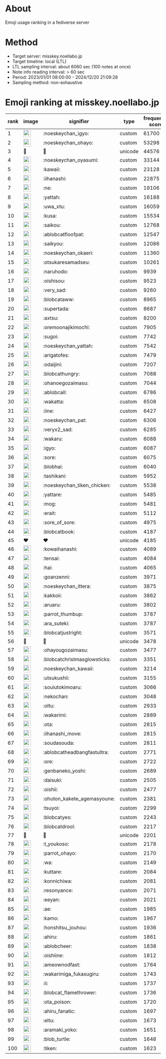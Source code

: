 # About
Emoji usage ranking in a fediverse server

# Method
- Target server: misskey.noellabo.jp
- Target timeline: local (LTL)
- LTL sampling interval: about 6060 sec (100 notes at once)
- Note info reading interval: > 60 sec
- Period: 2023/01/01 08:00:00 - 2024/12/20 21:09:28 
- Sampling method: non-exhaustive

# Emoji ranking at misskey.noellabo.jp

|rank|image|signifier|type|frequency score|
|----|----|----|----|----|
|1|<img height="24" src="https://misskey.noellabo.jp/emoji/noeskeychan_igyo.webp">|:noeskeychan_igyo:|custom|61700|
|2|<img height="24" src="https://misskey.noellabo.jp/emoji/noeskeychan_ohayo.webp">|:noeskeychan_ohayo:|custom|53298|
|3|🎉|🎉|unicode|44576|
|4|<img height="24" src="https://misskey.noellabo.jp/emoji/noeskeychan_oyasumi.webp">|:noeskeychan_oyasumi:|custom|33144|
|5|<img height="24" src="https://misskey.noellabo.jp/emoji/kawaii.webp">|:kawaii:|custom|23128|
|6|<img height="24" src="https://misskey.noellabo.jp/emoji/iihanashi.webp">|:iihanashi:|custom|22875|
|7|<img height="24" src="https://misskey.noellabo.jp/emoji/ne.webp">|:ne:|custom|19106|
|8|<img height="24" src="https://misskey.noellabo.jp/emoji/yattah.webp">|:yattah:|custom|16188|
|9|<img height="24" src="https://misskey.noellabo.jp/emoji/uwa_xtu.webp">|:uwa_xtu:|custom|16059|
|10|<img height="24" src="https://misskey.noellabo.jp/emoji/kusa.webp">|:kusa:|custom|15534|
|11|<img height="24" src="https://misskey.noellabo.jp/emoji/saikou.webp">|:saikou:|custom|12768|
|12|<img height="24" src="https://misskey.noellabo.jp/emoji/ablobcatfloofpat.webp">|:ablobcatfloofpat:|custom|12547|
|13|<img height="24" src="https://misskey.noellabo.jp/emoji/saikyou.webp">|:saikyou:|custom|12086|
|14|<img height="24" src="https://misskey.noellabo.jp/emoji/noeskeychan_okaeri.webp">|:noeskeychan_okaeri:|custom|11360|
|15|<img height="24" src="https://misskey.noellabo.jp/emoji/otsukaresamadseu.webp">|:otsukaresamadseu:|custom|10261|
|16|<img height="24" src="https://misskey.noellabo.jp/emoji/naruhodo.webp">|:naruhodo:|custom|9939|
|17|<img height="24" src="https://misskey.noellabo.jp/emoji/oishisou.webp">|:oishisou:|custom|9523|
|18|<img height="24" src="https://misskey.noellabo.jp/emoji/very_sad.webp">|:very_sad:|custom|9260|
|19|<img height="24" src="https://misskey.noellabo.jp/emoji/blobcataww.webp">|:blobcataww:|custom|8965|
|20|<img height="24" src="https://misskey.noellabo.jp/emoji/supertada.webp">|:supertada:|custom|8687|
|21|<img height="24" src="https://misskey.noellabo.jp/emoji/axtsu.webp">|:axtsu:|custom|8200|
|22|<img height="24" src="https://misskey.noellabo.jp/emoji/oremoonajikimochi.webp">|:oremoonajikimochi:|custom|7905|
|23|<img height="24" src="https://misskey.noellabo.jp/emoji/sugoi.webp">|:sugoi:|custom|7742|
|24|<img height="24" src="https://misskey.noellabo.jp/emoji/noeskeychan_yattah.webp">|:noeskeychan_yattah:|custom|7542|
|25|<img height="24" src="https://misskey.noellabo.jp/emoji/arigatofes.webp">|:arigatofes:|custom|7479|
|26|<img height="24" src="https://misskey.noellabo.jp/emoji/odaijini.webp">|:odaijini:|custom|7207|
|27|<img height="24" src="https://misskey.noellabo.jp/emoji/blobcathungry.webp">|:blobcathungry:|custom|7088|
|28|<img height="24" src="https://misskey.noellabo.jp/emoji/ohanoegozaimasu.webp">|:ohanoegozaimasu:|custom|7044|
|29|<img height="24" src="https://misskey.noellabo.jp/emoji/ablobcall.webp">|:ablobcall:|custom|6786|
|30|<img height="24" src="https://misskey.noellabo.jp/emoji/wakatta.webp">|:wakatta:|custom|6508|
|31|<img height="24" src="https://misskey.noellabo.jp/emoji/iine.webp">|:iine:|custom|6427|
|32|<img height="24" src="https://misskey.noellabo.jp/emoji/noeskeychan_pat.webp">|:noeskeychan_pat:|custom|6306|
|33|<img height="24" src="https://misskey.noellabo.jp/emoji/veryx2_sad.webp">|:veryx2_sad:|custom|6285|
|34|<img height="24" src="https://misskey.noellabo.jp/emoji/wakaru.webp">|:wakaru:|custom|6088|
|35|<img height="24" src="https://misskey.noellabo.jp/emoji/igyo.webp">|:igyo:|custom|6087|
|36|<img height="24" src="https://misskey.noellabo.jp/emoji/sore.webp">|:sore:|custom|6075|
|37|<img height="24" src="https://misskey.noellabo.jp/emoji/blobhai.webp">|:blobhai:|custom|6040|
|38|<img height="24" src="https://misskey.noellabo.jp/emoji/tashikani.webp">|:tashikani:|custom|5952|
|39|<img height="24" src="https://misskey.noellabo.jp/emoji/noeskeychan_tiken_chicken.webp">|:noeskeychan_tiken_chicken:|custom|5538|
|40|<img height="24" src="https://misskey.noellabo.jp/emoji/yattare.webp">|:yattare:|custom|5485|
|41|<img height="24" src="https://misskey.noellabo.jp/emoji/mog.webp">|:mog:|custom|5481|
|42|<img height="24" src="https://misskey.noellabo.jp/emoji/erait.webp">|:erait:|custom|5112|
|43|<img height="24" src="https://misskey.noellabo.jp/emoji/sore_of_sore.webp">|:sore_of_sore:|custom|4975|
|44|<img height="24" src="https://misskey.noellabo.jp/emoji/blobcatbook.webp">|:blobcatbook:|custom|4187|
|45|❤|❤|unicode|4185|
|46|<img height="24" src="https://misskey.noellabo.jp/emoji/kowaihanashi.webp">|:kowaihanashi:|custom|4089|
|47|<img height="24" src="https://misskey.noellabo.jp/emoji/tensai.webp">|:tensai:|custom|4084|
|48|<img height="24" src="https://misskey.noellabo.jp/emoji/hai.webp">|:hai:|custom|4065|
|49|<img height="24" src="https://misskey.noellabo.jp/emoji/goanzenni.webp">|:goanzenni:|custom|3971|
|50|<img height="24" src="https://misskey.noellabo.jp/emoji/noeskeychan_ittera.webp">|:noeskeychan_ittera:|custom|3875|
|51|<img height="24" src="https://misskey.noellabo.jp/emoji/kakkoii.webp">|:kakkoii:|custom|3862|
|52|<img height="24" src="https://misskey.noellabo.jp/emoji/aruaru.webp">|:aruaru:|custom|3802|
|53|<img height="24" src="https://misskey.noellabo.jp/emoji/parrot_thumbup.webp">|:parrot_thumbup:|custom|3787|
|54|<img height="24" src="https://misskey.noellabo.jp/emoji/ara_suteki.webp">|:ara_suteki:|custom|3787|
|55|<img height="24" src="https://misskey.noellabo.jp/emoji/blobcatjustright.webp">|:blobcatjustright:|custom|3571|
|56|🍗|🍗|unicode|3478|
|57|<img height="24" src="https://misskey.noellabo.jp/emoji/ohayougozaimasu.webp">|:ohayougozaimasu:|custom|3477|
|58|<img height="24" src="https://misskey.noellabo.jp/emoji/blobcatchristmasglowsticks.webp">|:blobcatchristmasglowsticks:|custom|3351|
|59|<img height="24" src="https://misskey.noellabo.jp/emoji/noeskeychan_kawaii.webp">|:noeskeychan_kawaii:|custom|3214|
|60|<img height="24" src="https://misskey.noellabo.jp/emoji/utsukushii.webp">|:utsukushii:|custom|3155|
|61|<img height="24" src="https://misskey.noellabo.jp/emoji/souiutokimoaru.webp">|:souiutokimoaru:|custom|3066|
|62|<img height="24" src="https://misskey.noellabo.jp/emoji/nekochan.webp">|:nekochan:|custom|3048|
|63|<img height="24" src="https://misskey.noellabo.jp/emoji/oltu.webp">|:oltu:|custom|2933|
|64|<img height="24" src="https://misskey.noellabo.jp/emoji/wakarimi.webp">|:wakarimi:|custom|2889|
|65|<img height="24" src="https://misskey.noellabo.jp/emoji/ota.webp">|:ota:|custom|2815|
|66|<img height="24" src="https://misskey.noellabo.jp/emoji/iihanashi_move.webp">|:iihanashi_move:|custom|2815|
|67|<img height="24" src="https://misskey.noellabo.jp/emoji/soudasouda.webp">|:soudasouda:|custom|2811|
|68|<img height="24" src="https://misskey.noellabo.jp/emoji/ablobcatheadbangfastultra.webp">|:ablobcatheadbangfastultra:|custom|2771|
|69|<img height="24" src="https://misskey.noellabo.jp/emoji/ore.webp">|:ore:|custom|2722|
|70|<img height="24" src="https://misskey.noellabo.jp/emoji/genbaneko_yoshi.webp">|:genbaneko_yoshi:|custom|2689|
|71|<img height="24" src="https://misskey.noellabo.jp/emoji/daisuki.webp">|:daisuki:|custom|2505|
|72|<img height="24" src="https://misskey.noellabo.jp/emoji/oishii.webp">|:oishii:|custom|2477|
|73|<img height="24" src="https://misskey.noellabo.jp/emoji/ohuton_kakete_agemasyoune.webp">|:ohuton_kakete_agemasyoune:|custom|2381|
|74|<img height="24" src="https://misskey.noellabo.jp/emoji/tsuyoi.webp">|:tsuyoi:|custom|2299|
|75|<img height="24" src="https://misskey.noellabo.jp/emoji/blobcatyes.webp">|:blobcatyes:|custom|2243|
|76|<img height="24" src="https://misskey.noellabo.jp/emoji/blobcatdrool.webp">|:blobcatdrool:|custom|2217|
|77|👀|👀|unicode|2201|
|78|<img height="24" src="https://misskey.noellabo.jp/emoji/t_youkoso.webp">|:t_youkoso:|custom|2178|
|79|<img height="24" src="https://misskey.noellabo.jp/emoji/parrot_ohayo.webp">|:parrot_ohayo:|custom|2170|
|80|<img height="24" src="https://misskey.noellabo.jp/emoji/wa.webp">|:wa:|custom|2149|
|81|<img height="24" src="https://misskey.noellabo.jp/emoji/kuttare.webp">|:kuttare:|custom|2084|
|82|<img height="24" src="https://misskey.noellabo.jp/emoji/konnichiwa.webp">|:konnichiwa:|custom|2081|
|83|<img height="24" src="https://misskey.noellabo.jp/emoji/resonyance.webp">|:resonyance:|custom|2071|
|84|<img height="24" src="https://misskey.noellabo.jp/emoji/eeyan.webp">|:eeyan:|custom|2021|
|85|<img height="24" src="https://misskey.noellabo.jp/emoji/ae.webp">|:ae:|custom|1985|
|86|<img height="24" src="https://misskey.noellabo.jp/emoji/kamo.webp">|:kamo:|custom|1967|
|87|<img height="24" src="https://misskey.noellabo.jp/emoji/honshitsu_jouhou.webp">|:honshitsu_jouhou:|custom|1936|
|88|<img height="24" src="https://misskey.noellabo.jp/emoji/ahiru.webp">|:ahiru:|custom|1861|
|89|<img height="24" src="https://misskey.noellabo.jp/emoji/ablobcheer.webp">|:ablobcheer:|custom|1838|
|90|<img height="24" src="https://misskey.noellabo.jp/emoji/oishiine.webp">|:oishiine:|custom|1812|
|91|<img height="24" src="https://misskey.noellabo.jp/emoji/ameownodfast.webp">|:ameownodfast:|custom|1764|
|92|<img height="24" src="https://misskey.noellabo.jp/emoji/wakarimiga_fukasugiru.webp">|:wakarimiga_fukasugiru:|custom|1743|
|93|<img height="24" src="https://misskey.noellabo.jp/emoji/ii.webp">|:ii:|custom|1737|
|94|<img height="24" src="https://misskey.noellabo.jp/emoji/blobcat_flamethrower.webp">|:blobcat_flamethrower:|custom|1736|
|95|<img height="24" src="https://misskey.noellabo.jp/emoji/ota_poison.webp">|:ota_poison:|custom|1720|
|96|<img height="24" src="https://misskey.noellabo.jp/emoji/ahiru_fanatic.webp">|:ahiru_fanatic:|custom|1697|
|97|<img height="24" src="https://misskey.noellabo.jp/emoji/eltu.webp">|:eltu:|custom|1673|
|98|<img height="24" src="https://misskey.noellabo.jp/emoji/aramaki_yoko.webp">|:aramaki_yoko:|custom|1651|
|99|<img height="24" src="https://misskey.noellabo.jp/emoji/blob_turtle.webp">|:blob_turtle:|custom|1648|
|100|<img height="24" src="https://misskey.noellabo.jp/emoji/tiken.webp">|:tiken:|custom|1623|
